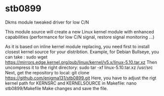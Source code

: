 # stb0899
Dkms module tweaked driver for low C/N

This module source will create a new Linux kernel module with enhanced capabilities (performance for low C/N signal, restore signal monitoring ...)

As it is based on inline kernel module replacing, you need first to install closest kernel source for your distribtion.
Example, for Debian Bullseye, you can take : 
sudo wget https://mirrors.edge.kernel.org/pub/linux/kernel/v5.x/linux-5.10.tar.xz
Then uncompress it to the right directory:
sudo tar -xf linux-5.10.tar.xz /usr/src
Next, get the repository to local:
git clone https://github.com/enigma131/stb0899.git
Here, you have to adjust the rigt kernel path for KERNSRC and KERNELSOURCE in Makefile:
nano stb0899/Makefile 
Make changes and save the file.
